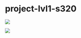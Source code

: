 # project-lvl1-s320
<a href="https://codeclimate.com/github/Konstantin-GIT/project-lvl1-s320/maintainability"><img src="https://api.codeclimate.com/v1/badges/04fc9fc3f2114e75265f/maintainability" /></a>

<a href="https://codeclimate.com/github/Konstantin-GIT/project-lvl1-s320/test_coverage"><img src="https://api.codeclimate.com/v1/badges/04fc9fc3f2114e75265f/test_coverage" /></a>
